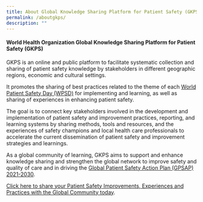 ```yaml
---
title: About Global Knowledge Sharing Platform for Patient Safety (GKPS)
permalink: /aboutgkps/
description: ""
---
```

#### World Health Organization Global Knowledge Sharing Platform for Patient Safety (GKPS)

GKPS is an online and public platform to facilitate systematic collection and sharing of patient safety knowledge by stakeholders in different geographic regions, economic and cultural settings.

It promotes the sharing of best practices related to the theme of each [World Patient Safety Day (WPSD)](https://www.who.int/ampaigns/world-patient-safety-day) for implementing and learning, as well as sharing of experiences in enhancing patient safety. 

The goal is to connect key stakeholders involved in the development and implementation of patient safety and improvement practices, reporting, and learning systems by sharing methods, tools and resources, and the experiences of safety champions and local health care professionals to accelerate the current dissemination of patient safety and improvement strategies and learnings.

As a global community of learning, GKPS aims to support and enhance knowledge sharing and strengthen the global network to improve safety and quality of care and in driving the [Global Patient Safety Action Plan (GPSAP) 2021-2030](https://www.who.int/teams/integrated-health-services/patient-safety/policy/global-patient-safety-action-plan).

[Click here to share your Patient Safety Improvements, Experiences and Practices with the Global Community today](https://form.gov.sg/64631e5f0fbfe400126c8e0d).